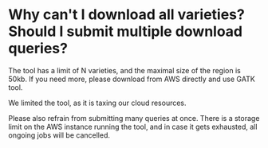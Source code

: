 # Why can't I download all varieties? Should I submit multiple download queries?

The tool has a limit of N varieties, and the maximal size of the region is 50kb. If you need more, please download from AWS directly and use GATK tool.

We limited the tool, as it is taxing our cloud resources.

Please also refrain from submitting many queries at once. There is a storage limit on the AWS instance running the tool, and in case it gets exhausted, all ongoing jobs will be cancelled.